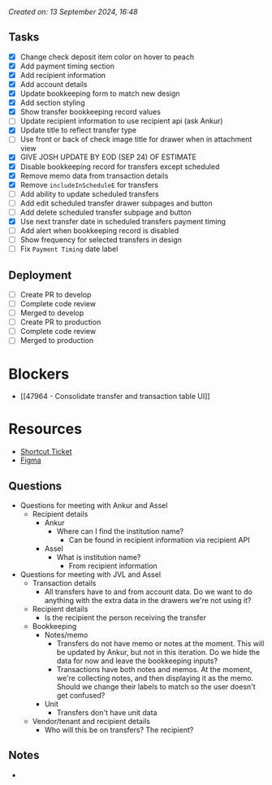 *Created on: 13 September 2024, 16:48*
## Tasks
- [x] Change check deposit item color on hover to peach
- [x] Add payment timing section
- [x] Add recipient information
- [x] Add account details
- [x] Update bookkeeping form to match new design
- [x] Add section styling
- [x] Show transfer bookkeeping record values
- [ ] Update recipient information to use recipient api (ask Ankur)
- [x] Update title to reflect transfer type
- [ ] Use front or back of check image title for drawer when in attachment view
- [x] GIVE JOSH UPDATE BY EOD (SEP 24) OF ESTIMATE
- [x] Disable bookkeeping record for transfers except scheduled
- [x] Remove memo data from transaction details
- [x] Remove `includeInScheduleE` for transfers
- [ ] Add ability to update scheduled transfers
- [ ] Add edit scheduled transfer drawer subpages and button
- [ ] Add delete scheduled transfer subpage and button
- [x] Use next transfer date in scheduled transfers payment timing
- [ ] Add alert when bookkeeping record is disabled
- [ ] Show frequency for selected transfers in design
- [ ] Fix `Payment Timing` date label
## Deployment
- [ ] Create PR to develop
- [ ] Complete code review
- [ ] Merged to develop
- [ ] Create PR to production
- [ ] Complete code review
- [ ] Merged to production
# Blockers
- [[47964 - Consolidate transfer and transaction table UI]]
# Resources
- [Shortcut Ticket]()
- [Figma]()
## Questions
- Questions for meeting with Ankur and Assel
	- Recipient details
		- Ankur
			- Where can I find the institution name?
				- Can be found in recipient information via recipient API
		- Assel
			- What is institution name?
				- From recipient information
- Questions for meeting with JVL and Assel
	- Transaction details
		- All transfers have to and from account data. Do we want to do anything with the extra data in the drawers we're not using it?
	- Recipient details
		- Is the recipient the person receiving the transfer
	- Bookkeeping 
		- Notes/memo
			- Transfers do not have memo or notes at the moment. This will be updated by Ankur, but not in this iteration. Do we hide the data for now and leave the bookkeeping inputs?
			- Transactions have both notes and memos. At the moment, we're collecting notes, and then displaying it as the memo. Should we change their labels to match so the user doesn't get confused?
		- Unit
			- Transfers don't have unit data
	- Vendor/tenant and recipient details
		- Who will this be on transfers? The recipient?
## Notes
- 